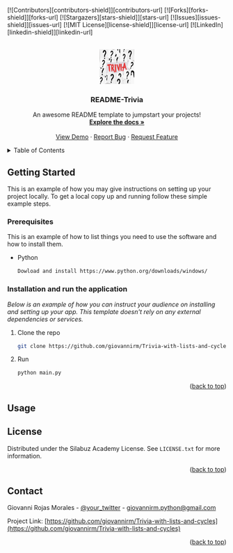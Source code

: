 <a name="readme-top"></a>
[![Contributors][contributors-shield]][contributors-url]
[![Forks][forks-shield]][forks-url]
[![Stargazers][stars-shield]][stars-url]
[![Issues][issues-shield]][issues-url]
[![MIT License][license-shield]][license-url]
[![LinkedIn][linkedin-shield]][linkedin-url]

<!-- PROJECT LOGO -->
<br />
<div align="center">
  <a href="https://github.com/giovannirm/Trivia-with-lists-and-cycles">
    <img src="images/trivia.jpg" alt="Logo" width="80" height="80">
  </a>

  <h3 align="center">README-Trivia</h3>

  <p align="center">
    An awesome README template to jumpstart your projects!
    <br />
    <a href="https://github.com/giovannirm/Trivia-with-lists-and-cycles"><strong>Explore the docs »</strong></a>
    <br />
    <br />
    <a href="https://replit.com/@GiovanniRojas1/Trivia-with-lists-and-cycles?v=1">View Demo</a>
    ·
    <a href="https://github.com/giovannirm/Trivia-with-lists-and-cycles/issues">Report Bug</a>
    ·
    <a href="https://github.com/giovannirm/Trivia-with-lists-and-cycles/pulls">Request Feature</a>
  </p>
</div>

<!-- TABLE OF CONTENTS -->
<details>
  <summary>Table of Contents</summary>
  <ol>
      <a href="#getting-started">Getting Started</a>
      <ul>
        <li><a href="#prerequisites">Prerequisites</a></li>
        <li><a href="#installation">Installation and run the application</a></li>
      </ul>
    </li>
    <li><a href="#usage">Usage</a></li>
    <li><a href="#license">License</a></li>
    <li><a href="#contact">Contact</a></li>
  </ol>
</details>

<!-- GETTING STARTED -->
## Getting Started

This is an example of how you may give instructions on setting up your project locally.
To get a local copy up and running follow these simple example steps.

### Prerequisites

This is an example of how to list things you need to use the software and how to install them.
* Python
  ```sh
  Dowload and install https://www.python.org/downloads/windows/
  ```

### Installation and run the application

_Below is an example of how you can instruct your audience on installing and setting up your app. This template doesn't rely on any external dependencies or services._

1. Clone the repo
   ```sh
   git clone https://github.com/giovannirm/Trivia-with-lists-and-cycles.git
   ```
2. Run
   ```sh
   python main.py
   ```
<p align="right">(<a href="#readme-top">back to top</a>)</p>



<!-- USAGE EXAMPLES -->
## Usage



<!-- LICENSE -->
## License

Distributed under the Silabuz Academy License. See `LICENSE.txt` for more information.

<p align="right">(<a href="#readme-top">back to top</a>)</p>



<!-- CONTACT -->
## Contact

Giovanni Rojas Morales - [@your_twitter](https://www.linkedin.com/in/michelle-giovanni-rojas-morales-909755193/) - giovannirm.python@gmail.com

Project Link: [https://github.com/giovannirm/Trivia-with-lists-and-cycles](https://github.com/giovannirm/Trivia-with-lists-and-cycles)

<p align="right">(<a href="#readme-top">back to top</a>)</p>